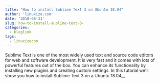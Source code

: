 ```yaml
---
title: "How to install Sublime Text 3 on Ubuntu 18.04"
author: 'linuxize.com'
date: '2018-08-31'
slug: how-to-install-sublime-text-3-
categories:
  - bloglink
tags:
  - linuxizecom
---
```


Sublime Text is one of the most widely used text and source code editors for web and software development. It is very fast and it comes with lots of powerful features out of the box. You can enhance its functionality by installing new plugins and creating custom settings. In this tutorial we'll show you how to install Sublime Text 3 on a Ubuntu 18.04[... <i class="fas fa-external-link-alt"></i>](https://linuxize.com/post/how-to-install-sublime-text-3-on-ubuntu-18-04/)


